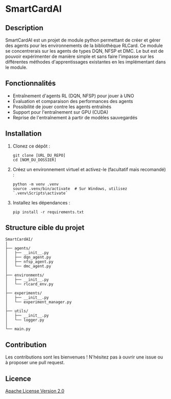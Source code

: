 # SmartCardAI

## Description

SmartCardAI est un projet de module python permettant de créer et gérer des agents pour les environnements de la bibliothèque RLCard. Ce module se concentrerais sur les agents de types DQN, NFSP et DMC. Le but est de pouvoir expérimenter de manière simple et sans faire l'impasse sur les différentes méthodes d'apprentissages existantes en les implémentant dans le module.

## Fonctionnalités

* Entraînement d'agents RL (DQN, NFSP) pour jouer à UNO
* Évaluation et comparaison des performances des agents
* Possibilité de jouer contre les agents entraînés
* Support pour l'entraînement sur GPU (CUDA)
* Reprise de l'entraînement à partir de modèles sauvegardés

## Installation

1. Clonez ce dépôt :

   ```shell
   git clone [URL_DU_REPO]
   cd [NOM_DU_DOSSIER]
   ```
2. Créez un environnement virtuel et activez-le (facultatif mais recomandé)  :

   ```shell
   python -m venv .venv
   source .venv/bin/activate  # Sur Windows, utilisez `.venv\Scripts\activate`
   ```
3. Installez les dépendances :

   ```shell
   pip install -r requirements.txt
   ```

## Structure cible du projet

```
SmartCardAI/
│
├── agents/
│   ├── __init__.py
│   ├── dqn_agent.py
│   ├── nfsp_agent.py
│   └── dmc_agent.py
│
├── environments/
│   ├── __init__.py
│   └── rlcard_env.py
│
├── experiments/
│   ├── __init__.py
│   └── experiment_manager.py
│
├── utils/
│   ├── __init__.py
│   └── logger.py
│
└── main.py

```

## Contribution

Les contributions sont les bienvenues ! N'hésitez pas à ouvrir une issue ou à proposer une pull request.

## Licence

[Apache License Version 2.0](./LICENSE)
